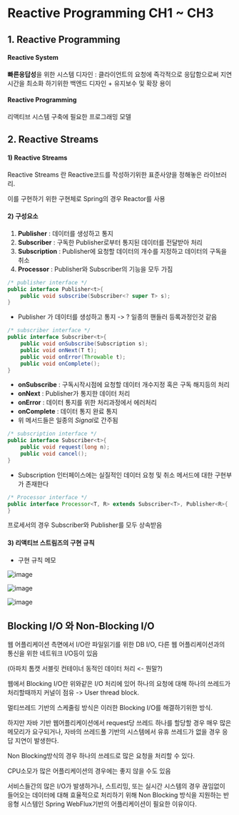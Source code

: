 # Reactive Programming CH1 ~ CH3

## 1. Reactive Programming

#### Reactive System

**빠른응답성**을 위한 시스템 디자인 : 클라이언트의 요청에 즉각적으로 응답함으로써 지연시간을 최소화 하기위한 백엔드 디자인 + 유지보수 및 확장 용이



#### Reactive Programming

리액티브 시스템 구축에 필요한 프로그래밍 모델



## 2. Reactive Streams

#### 1) Reactive Streams 

Reactive Streams 란 Reactive코드를 작성하기위한 표준사양을 정해놓은 라이브러리.

이를 구현하기 위한 구현체로 Spring의 경우 Reactor를 사용



#### 2) 구성요소

1) **Publisher** : 데이터를 생성하고 통지
2) **Subscriber** : 구독한 Publisher로부터 통지된 데이터를 전달받아 처리
3) **Subscription** : Publisher에 요청할 데이터의 개수를 지정하고 데이터의 구독을 취소
4) **Processor** : Publisher와 Subscriber의 기능을 모두 가짐



```java
/* publisher interface */
public interface Publisher<t>{
    public void subscribe(Subscriber<? super T> s);
}
```



- Publisher 가 데이터를 생성하고 통지 ->  ? 일종의 핸들러 등록과정인것 같음



```java
/* subscriber interface */
public interface Subscriber<t>{
    public void onSubscribe(Subscription s);
    public void onNext(T t);
    public void onError(Throwable t);
	public void onComplete();    
}
```



- **onSubscribe** : 구독시작시점에 요청할 데이터 개수지정 혹은 구독 해지등의 처리
- **onNext** : Publisher가 통지한 데이터 처리
- **onError** : 데이터 통지를 위한 처리과정에서 에러처리
- **onComplete** : 데이터 통지 완료 통지
- 위 메서드들은 일종의 *Signal*로 간주됨



```java
/* subscription interface */
public interface Subscriber<t>{
	public void request(long n);
    public void cancel();
}
```

- Subscription 인터페이스에는 실질적인 데이터 요청 및 취소 메서드에 대한 구현부가 존재한다



```java
/* Processor interface */
public interface Processor<T, R> extends Subscriber<T>, Publisher<R>{
}
```

프로세서의 경우 Subscriber와 Publisher를 모두 상속받음



#### 3) 리액티브 스트림즈의 구현 규칙

- 구현 규칙 메모

![image](https://github.com/bjpublic/Spring-Reactive/assets/62167266/b247f3ef-60d5-464b-9926-8e1793b0a23c)

![image](https://github.com/bjpublic/Spring-Reactive/assets/62167266/ea08e45b-5824-4670-a3d7-d1760f2c9134)



![image](https://github.com/bjpublic/Spring-Reactive/assets/62167266/d34ce047-c1f9-4604-9e38-40078dd68302)







## Blocking I/O 와 Non-Blocking I/O



웹 어플리케이션 측면에서  I/O란 파일읽기를 위한 DB I/O, 다른 웹 어플리케이션과의 통신을 위한 네트워크 I/O등이 있음

(아파치 톰캣 서블릿 컨테이너 동적인 데이터 처리 <- 뭔말?)



웹에서 Blocking I/O란 위와같은 I/O 처리에 있어 하나의 요청에 대해 하나의 쓰레드가 처리할때까지 커널이 점유 -> User thread block.

멀티쓰레드 기반의 스케줄링 방식은 이러한 Blocking I/O를 해결하기위한 방식.

하지만 자바 기반 웹어플리케이션에서 request당 쓰레드 하나를 할당할 경우 매우 많은 메모리가 요구되거나, 자바의 쓰레드풀 기반의 시스템에서 유휴 쓰레드가 없을 경우 응답 지연이 발생한다.



Non Blocking방식의 경우 하나의 쓰레드로 많은 요청을 처리할 수 있다.

CPU소모가 많은 어플리케이션의 경우에는 좋지 않을 수도 있음





서비스들간의 많은 I/O가 발생하거나, 스트리밍, 또는 실시간 시스템의 경우 끊임없이 들어오는 데이터에 대해 효율적으로 처리하기 위해  Non Blocking 방식을 지원하는 반응형 시스템인 Spring WebFlux기반의 어플리케이션이 필요한 이유이다.

